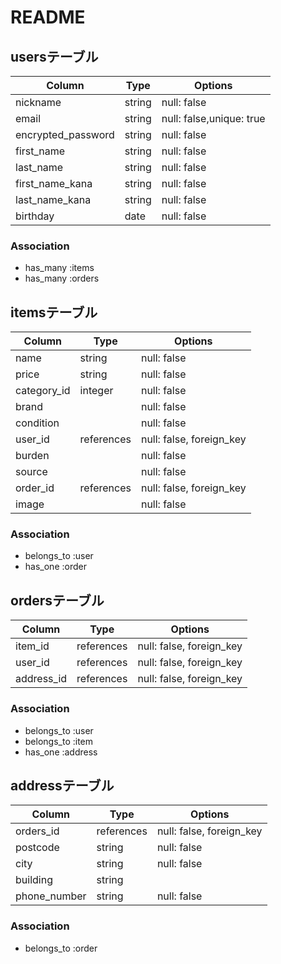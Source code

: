 # README

## usersテーブル

| Column                | Type    | Options                  |
|-----------------------|---------|--------------------------|
| nickname              | string  | null: false              |
| email                 | string  | null: false,unique: true |
| encrypted_password    | string  | null: false              |
| first_name            | string  | null: false              |
| last_name             | string  | null: false              |
| first_name_kana       | string  | null: false              |
| last_name_kana        | string  | null: false              |
| birthday              | date    | null: false              |

### Association

- has_many :items
- has_many :orders


## itemsテーブル

| Column      | Type        | Options                      |
|-------------|-------------|------------------------------|
| name        | string      | null: false                  |
| price       | string      | null: false                  |
| category_id | integer     | null: false                  |
| brand       |             | null: false                  |
| condition   |             | null: false                  |
| user_id     | references  | null: false, foreign_key     |
| burden      |             | null: false                  |
| source      |             | null: false                  |
| order_id    | references  | null: false, foreign_key     |
| image       |             | null: false                  |


### Association

- belongs_to :user
- has_one :order

## ordersテーブル

| Column    | Type        | Options                      |
|-----------|-------------|------------------------------|
| item_id   | references  | null: false, foreign_key     |
| user_id   | references  | null: false, foreign_key     |
| address_id| references  | null: false, foreign_key     |

### Association

- belongs_to :user
- belongs_to :item
- has_one :address


## addressテーブル

| Column      | Type        | Options                      |
|-------------|-------------|------------------------------|
| orders_id   | references  | null: false, foreign_key     |
| postcode    | string      | null: false                  |
| city        | string      | null: false                  |
| building    | string      |                              |
| phone_number| string      | null: false                  |

### Association

- belongs_to :order
